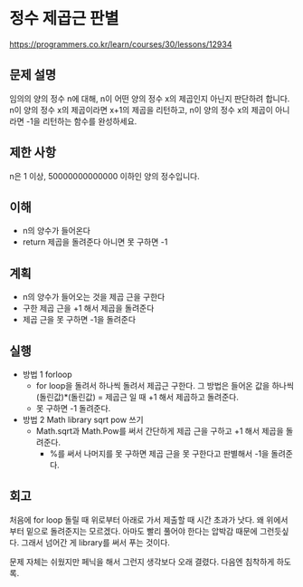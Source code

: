 # 정수 제곱근 판별

<https://programmers.co.kr/learn/courses/30/lessons/12934>

## 문제 설명

임의의 양의 정수 n에 대해, n이 어떤 양의 정수 x의 제곱인지 아닌지 판단하려 합니다.
n이 양의 정수 x의 제곱이라면 x+1의 제곱을 리턴하고, n이 양의 정수 x의 제곱이 아니라면 -1을 리턴하는 함수를 완성하세요.

## 제한 사항
n은 1 이상, 50000000000000 이하인 양의 정수입니다.

## 이해

- n의 양수가 들어온다
- return 제곱을 돌려준다 아니면 못 구하면 -1

## 계획

- n의 양수가 들어오는 것을 제곱 근을 구한다
- 구한 제곱 근을 +1 해서 제곱을 돌려준다
- 제곱 근을 못 구하면 -1을 돌려준다


## 실행

- 방법 1 forloop
  - for loop을 돌려서 하나씩 돌려서 제곱근 구한다. 그 방법은 들어온 값을 하나씩 (돌린값)*(돌린값) = 제곱근 일 때 +1 해서 제곱하고 돌려준다.
  - 못 구하면 -1 돌려준다.
- 방법 2 Math library sqrt pow 쓰기
  - Math.sqrt과 Math.Pow를 써서 간단하게 제곱 근을 구하고 +1 해서 제곱을 돌려준다.
    - %를 써서 나머지를 못 구하면 제곱 근을 못 구한다고 판별해서 -1을 돌려준다.

## 회고

처음에 for loop 돌릴 때 위로부터 아래로 가서 제출할 때 시간 초과가 낫다. 왜 위에서부터 밑으로 돌려준지는 모르겠다. 아마도 빨리 풀어야 한다는 압박감 때문에 그런듯싶다. 그래서 넘어간 게 library를 써서 푸는 것이다.

문제 자체는 쉬웠지만 페닉을 해서 그런지 생각보다 오래 결렸다. 다음엔 침착하게 하도록.
